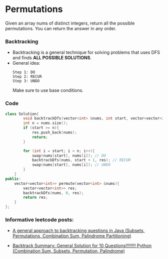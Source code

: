 # Permutations

Given an array nums of distinct integers, return all the possible permutations. You can return the answer in any order.

### Backtracking

-   Backtracking is a general technique for solving problems that uses DFS and finds **ALL POSSIBLE SOLUTIONS**.
-   General idea:
    ```
    Step 1: DO
    Step 2: RECUR
    Step 3: UNDO
    ```
    Make sure to use base conditions.

### Code

```cpp
class Solution{
    	void backtrackDfs(vector<int> &nums, int start, vector<vector<int>> &res){
		int n = nums.size();
		if (start >= n){
			res.push_back(nums);
			return;
		}

		for (int i = start; i < n; i++){
			swap(nums[start], nums[i]); // DO
			backtrackDfs(nums, start + 1, res); // RECUR
			swap(nums[start], nums[i]); // UNDO
		}
	}
public:
	vector<vector<int>> permute(vector<int> &nums){
		vector<vector<int>> res;
		backtrackDfs(nums, 0, res);
		return res;
	}
};
```

### Informative leetcode posts:

-   [A general approach to backtracking questions in Java (Subsets, Permutations, Combination Sum, Palindrome Partitioning)](<https://leetcode.com/problems/permutations/discuss/18239/A-general-approach-to-backtracking-questions-in-Java-(Subsets-Permutations-Combination-Sum-Palindrome-Partioning)>)

-   [Backtrack Summary: General Solution for 10 Questions!!!!!!!! Python (Combination Sum, Subsets, Permutation, Palindrome)](<https://leetcode.com/problems/permutations/discuss/18284/Backtrack-Summary%3A-General-Solution-for-10-Questions!!!!!!!!-Python-(Combination-Sum-Subsets-Permutation-Palindrome)>)
